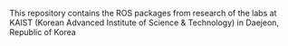 This repository contains the ROS packages from research of the labs at KAIST (Korean Advanced Institute of Science & Technology) in Daejeon, Republic of Korea